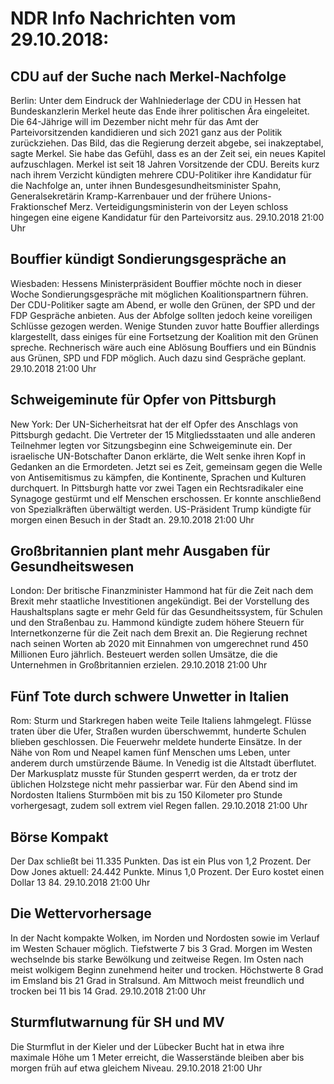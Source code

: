 # NDR Info Nachrichten vom 29.10.2018:


## CDU auf der Suche nach Merkel-Nachfolge
Berlin: Unter dem Eindruck der Wahlniederlage der CDU in Hessen hat Bundeskanzlerin Merkel heute das Ende ihrer politischen Ära eingeleitet. Die 64-Jährige will im Dezember nicht mehr für das Amt der Parteivorsitzenden kandidieren und sich 2021 ganz aus der Politik zurückziehen. Das Bild, das die Regierung derzeit abgebe, sei inakzeptabel, sagte Merkel. Sie habe das Gefühl, dass es an der Zeit sei, ein neues Kapitel aufzuschlagen. Merkel ist seit 18 Jahren Vorsitzende der CDU. Bereits kurz nach ihrem Verzicht kündigten mehrere CDU-Politiker ihre Kandidatur für die Nachfolge an, unter ihnen Bundesgesundheitsminister Spahn, Generalsekretärin Kramp-Karrenbauer und der frühere Unions-Fraktionschef Merz. Verteidigungsministerin von der Leyen schloss hingegen eine eigene Kandidatur für den Parteivorsitz aus. 29.10.2018 21:00 Uhr 

## Bouffier kündigt Sondierungsgespräche an
Wiesbaden: Hessens Ministerpräsident Bouffier möchte noch in dieser Woche Sondierungsgespräche mit möglichen Koalitionspartnern führen. Der CDU-Politiker sagte am Abend, er wolle den Grünen, der SPD und der FDP Gespräche anbieten. Aus der Abfolge sollten jedoch keine voreiligen Schlüsse gezogen werden. Wenige Stunden zuvor hatte Bouffier allerdings klargestellt, dass einiges für eine Fortsetzung der Koalition mit den Grünen spreche. Rechnerisch wäre auch eine Ablösung Bouffiers und ein Bündnis aus Grünen, SPD und FDP möglich. Auch dazu sind Gespräche geplant. 29.10.2018 21:00 Uhr 

## Schweigeminute für Opfer von Pittsburgh
New York: Der UN-Sicherheitsrat hat der elf Opfer des Anschlags von Pittsburgh gedacht. Die Vertreter der 15 Mitgliedsstaaten und alle anderen Teilnehmer legten vor Sitzungsbeginn eine Schweigeminute ein. Der israelische UN-Botschafter Danon erklärte, die Welt senke ihren Kopf in Gedanken an die Ermordeten. Jetzt sei es Zeit, gemeinsam gegen die Welle von Antisemitismus zu kämpfen, die Kontinente, Sprachen und Kulturen durchquert. In Pittsburgh hatte vor zwei Tagen ein Rechtsradikaler eine Synagoge gestürmt und elf Menschen erschossen. Er konnte anschließend von Spezialkräften überwältigt werden. US-Präsident Trump kündigte für morgen einen Besuch in der Stadt an. 29.10.2018 21:00 Uhr 

## Großbritannien plant mehr Ausgaben für Gesundheitswesen
London: Der britische Finanzminister Hammond hat für die Zeit nach dem Brexit mehr staatliche Investitionen angekündigt. Bei der Vorstellung des Haushaltsplans sagte er mehr Geld für das Gesundheitssystem, für Schulen und den Straßenbau zu. Hammond kündigte zudem höhere Steuern für Internetkonzerne für die Zeit nach dem Brexit an. Die Regierung rechnet nach seinen Worten ab 2020 mit Einnahmen von umgerechnet rund 450 Millionen Euro jährlich. Besteuert werden sollen Umsätze, die die Unternehmen in Großbritannien erzielen. 29.10.2018 21:00 Uhr 

## Fünf Tote durch schwere Unwetter in Italien
Rom: Sturm und Starkregen haben weite Teile Italiens lahmgelegt. Flüsse traten über die Ufer, Straßen wurden überschwemmt, hunderte Schulen blieben geschlossen. Die Feuerwehr meldete hunderte Einsätze. In der Nähe von Rom und Neapel kamen fünf Menschen ums Leben, unter anderem durch umstürzende Bäume. In Venedig ist die Altstadt überflutet. Der Markusplatz musste für Stunden gesperrt werden, da er trotz der üblichen Holzstege nicht mehr passierbar war. Für den Abend sind im Nordosten Italiens Sturmböen mit bis zu 150 Kilometer pro Stunde vorhergesagt, zudem soll extrem viel Regen fallen. 29.10.2018 21:00 Uhr 

## Börse Kompakt
Der Dax schließt bei 11.335 Punkten. Das ist ein Plus von 1,2 Prozent. Der Dow Jones aktuell: 24.442 Punkte. Minus 1,0 Prozent. Der Euro kostet einen Dollar 13 84. 29.10.2018 21:00 Uhr 

## Die Wettervorhersage
In der Nacht kompakte Wolken, im Norden und Nordosten sowie im Verlauf im Westen Schauer möglich. Tiefstwerte 7 bis 3 Grad. Morgen im Westen wechselnde bis starke Bewölkung und zeitweise Regen. Im Osten nach meist wolkigem Beginn zunehmend heiter und trocken. Höchstwerte 8 Grad im Emsland bis 21 Grad in Stralsund. Am Mittwoch meist freundlich und trocken bei 11 bis 14 Grad. 29.10.2018 21:00 Uhr 

## Sturmflutwarnung für SH und MV
Die Sturmflut in der Kieler und der Lübecker Bucht hat in etwa ihre maximale Höhe um 1 Meter erreicht, die Wasserstände bleiben aber bis morgen früh auf etwa gleichem Niveau. 29.10.2018 21:00 Uhr 
